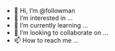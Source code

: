 - 👋 Hi, I’m @followman
- 👀 I’m interested in ...
- 🌱 I’m currently learning ...
- 💞️ I’m looking to collaborate on ...
- 📫 How to reach me ...

<!---
followman/followman is a ✨ special ✨ repository because its `README.md` (this file) appears on your GitHub profile.
You can click the Preview link to take a look at your changes.
--->
